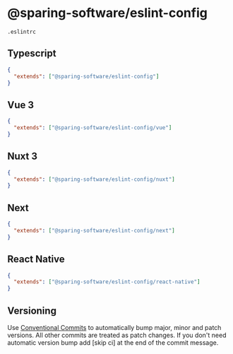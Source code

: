 # @sparing-software/eslint-config

`.eslintrc`

## Typescript

```json
{
  "extends": ["@sparing-software/eslint-config"]
}
```

## Vue 3

```json
{
  "extends": ["@sparing-software/eslint-config/vue"]
}
```

## Nuxt 3

```json
{
  "extends": ["@sparing-software/eslint-config/nuxt"]
}
```

## Next

```json
{
  "extends": ["@sparing-software/eslint-config/next"]
}
```

## React Native

```json
{
  "extends": ["@sparing-software/eslint-config/react-native"]
}
```

## Versioning

Use [Conventional Commits](https://www.conventionalcommits.org/en/v1.0.0/) to automatically bump major, minor and patch versions. All other commits are treated as patch changes. If you don't need automatic version bump add [skip ci] at the end of the commit message.
